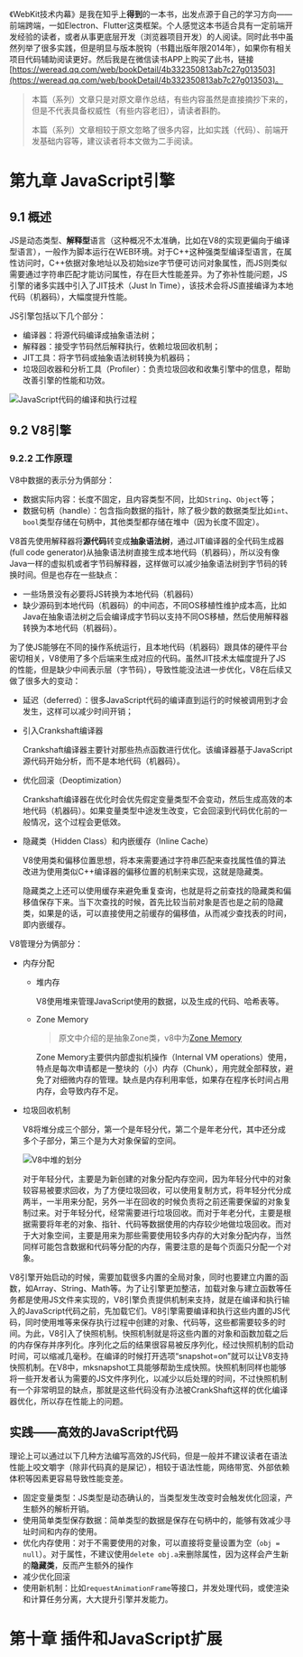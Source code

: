 《WebKit技术内幕》是我在知乎上**得到**的一本书，出发点源于自己的学习方向——前端跨端，一如Electron、Flutter这类框架。个人感觉这本书适合具有一定前端开发经验的读者，或者从事更底层开发（浏览器项目开发）的人阅读。同时此书中虽然列举了很多实践，但是明显与版本脱钩（书籍出版年限2014年），如果你有相关项目代码辅助阅读更好。然后我是在微信读书APP上购买了此书，链接[https://weread.qq.com/web/bookDetail/4b332350813ab7c27g013503](https://weread.qq.com/web/bookDetail/4b332350813ab7c27g013503)。

> 本篇（系列）文章只是对原文章作总结，有些内容虽然是直接摘抄下来的，但是不代表具备权威性（有些内容老旧），请读者斟酌。
>
> 本篇（系列）文章相较于原文忽略了很多内容，比如实践（代码）、前端开发基础内容等，建议读者将本文做为二手阅读。

# 第九章 JavaScript引擎

## 9.1 概述

JS是动态类型、**解释型**语言（这种概况不太准确，比如在V8的实现更偏向于编译型语言），一般作为脚本运行在WEB环境。对于C++这种强类型编译型语言，在属性访问时，C++依据对象地址以及初始size字节便可访问对象属性，而JS则类似需要通过字符串匹配才能访问属性，存在巨大性能差异。为了弥补性能问题，JS引擎的诸多实践中引入了JIT技术（Just In Time），该技术会将JS直接编译为本地代码（机器码），大幅度提升性能。

JS引擎包括以下几个部分：

- 编译器：将源代码编译成抽象语法树；
- 解释器：接受字节码然后解释执行，依赖垃圾回收机制；
- JIT工具：将字节码或抽象语法树转换为机器码；
- 垃圾回收器和分析工具（Profiler）：负责垃圾回收和收集引擎中的信息，帮助改善引擎的性能和功效。

<img src="https://res.weread.qq.com/wrepub/CB_3300055433_255_1.jpg" alt="JavaScript代码的编译和执行过程" />

## 9.2 V8引擎

### 9.2.2 工作原理

V8中数据的表示分为俩部分：

- 数据实际内容：长度不固定，且内容类型不同，比如`String`、`Object`等；
- 数据句柄（handle）：包含指向数据的指针，除了极少数的数据类型比如`int`、`bool`类型存储在句柄中，其他类型都存储在堆中（因为长度不固定）。

V8首先使用解释器将**源代码**转变成**抽象语法树**，通过JIT编译器的全代码生成器(full code generator)从抽象语法树直接生成本地代码（机器码），所以没有像Java一样的虚拟机或者字节码解释器，这样做可以减少抽象语法树到字节码的转换时间。但是也存在一些缺点：

- 一些场景没有必要将JS转换为本地代码（机器码）
- 缺少源码到本地代码（机器码）的中间态，不同OS移植性维护成本高，比如Java在抽象语法树之后会编译成字节码以支持不同OS移植，然后使用解释器转换为本地代码（机器码）。

为了使JS能够在不同的操作系统运行，且本地代码（机器码）跟具体的硬件平台密切相关，V8使用了多个后端来生成对应的代码。虽然JIT技术太幅度提升了JS的性能，但是缺少中间表示层（字节码），导致性能没法进一步优化，V8在后续又做了很多大的变动：

- 延迟（deferred）：很多JavaScript代码的编译直到运行的时候被调用到才会发生，这样可以减少时间开销；
- 引入Crankshaft编译器

    Crankshaft编译器主要针对那些热点函数进行优化。该编译器基于JavaScript源代码开始分析，而不是本地代码（机器码）。

- 优化回滚（Deoptimization）

    Crankshaft编译器在优化时会优先假定变量类型不会变动，然后生成高效的本地代码（机器码）。如果变量类型中途发生改变，它会回滚到代码优化前的一般情况，这个过程会更低效。

- 隐藏类（Hidden Class）和内嵌缓存（Inline Cache）

    V8使用类和偏移位置思想，将本来需要通过字符串匹配来查找属性值的算法改进为使用类似C++编译器的偏移位置的机制来实现，这就是隐藏类。
    
    隐藏类之上还可以使用缓存来避免重复查询，也就是将之前查找的隐藏类和偏移值保存下来。当下次查找的时候，首先比较当前对象是否也是之前的隐藏类，如果是的话，可以直接使用之前缓存的偏移值，从而减少查找表的时间，即内嵌缓存。

V8管理分为俩部分：

- 内存分配
    - 堆内存

        V8使用堆来管理JavaScript使用的数据，以及生成的代码、哈希表等。

    - Zone Memory

        > 原文中介绍的是抽象Zone类，v8中为[Zone Memory](https://v8.dev/blog/optimizing-v8-memory#zone-memory-reduction)

        Zone Memory主要供内部虚拟机操作（Internal VM operations）使用，特点是每次申请都是一整块的（小）内存（Chunk），用完就全部释放，避免了对细微内存的管理。缺点是内存利用率低，如果存在程序长时间占用内存，会导致内存不足。

- 垃圾回收机制

    V8将堆分成三个部分，第一个是年轻分代，第二个是年老分代，其中还分成多个子部分，第三个是为大对象保留的空间。

    <img src="https://res.weread.qq.com/wrepub/CB_3300055433_272_1.jpg" alt="V8中堆的划分" />

    对于年轻分代，主要是为新创建的对象分配内存空间，因为年轻分代中的对象较容易被要求回收，为了方便垃圾回收，可以使用复制方式，将年轻分代分成两半，一半用来分配，另外一半在回收的时候负责将之前还需要保留的对象复制过来。对于年轻分代，经常需要进行垃圾回收。而对于年老分代，主要是根据需要将年老的对象、指针、代码等数据使用的内存较少地做垃圾回收。而对于大对象空间，主要是用来为那些需要使用较多内存的大对象分配内存，当然同样可能包含数据和代码等分配的内存，需要注意的是每个页面只分配一个对象。

V8引擎开始启动的时候，需要加载很多内置的全局对象，同时也要建立内置的函数，如Array、String、Math等。为了让引擎更加整洁，加载对象与建立函数等任务都是使用JS文件来实现的，V8引擎负责提供机制来支持，就是在编译和执行输入的JavaScript代码之前，先加载它们。V8引擎需要编译和执行这些内置的JS代码，同时使用堆等来保存执行过程中创建的对象、代码等，这些都需要较多的时间。为此，V8引入了快照机制。快照机制就是将这些内置的对象和函数加载之后的内存保存并序列化。序列化之后的结果很容易被反序列化，经过快照机制的启动时间，可以缩减几毫秒。在编译的时候打开选项“snapshot=on”就可以让V8支持快照机制。在V8中，mksnapshot工具能够帮助生成快照。快照机制同样也能够将一些开发者认为需要的JS文件序列化，以减少以后处理的时间，不过快照机制有一个非常明显的缺点，那就是这些代码没有办法被CrankShaft这样的优化编译器优化，所以存在性能上的问题。

## 实践——高效的JavaScript代码

理论上可以通过以下几种方法编写高效的JS代码，但是一般并不建议读者在语法性能上咬文嚼字（除非代码真的是屎记），相较于语法性能，网络带宽、外部依赖体积等因素更容易导致性能变差。

- 固定变量类型：JS类型是动态确认的，当类型发生改变时会触发优化回滚，产生额外的解析开销。
- 使用简单类型保存数据：简单类型的数据是保存在句柄中的，能够有效减少寻址时间和内存的使用。
- 优化内存使用：对于不需要使用的对象，可以直接将变量设置为空（`obj = null`）。对于属性，不建议使用`delete obj.a`来删除属性，因为这样会产生新的**隐藏类**，反而产生额外的操作
- 减少优化回滚
- 使用新机制：比如`requestAnimationFrame`等接口，并发处理代码，或使渲染和计算任务分离，大大提升引擎并发能力。

# 第十章 插件和JavaScript扩展

